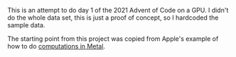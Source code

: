 This is an attempt to do day 1 of the 2021 Advent of Code on a GPU. I didn't do the whole data set, this is just a proof of concept, so I hardcoded the sample data.

The starting point from this project was copied from Apple's example of how to do [computations in Metal](https://developer.apple.com/documentation/metal/basic_tasks_and_concepts/performing_calculations_on_a_gpu).